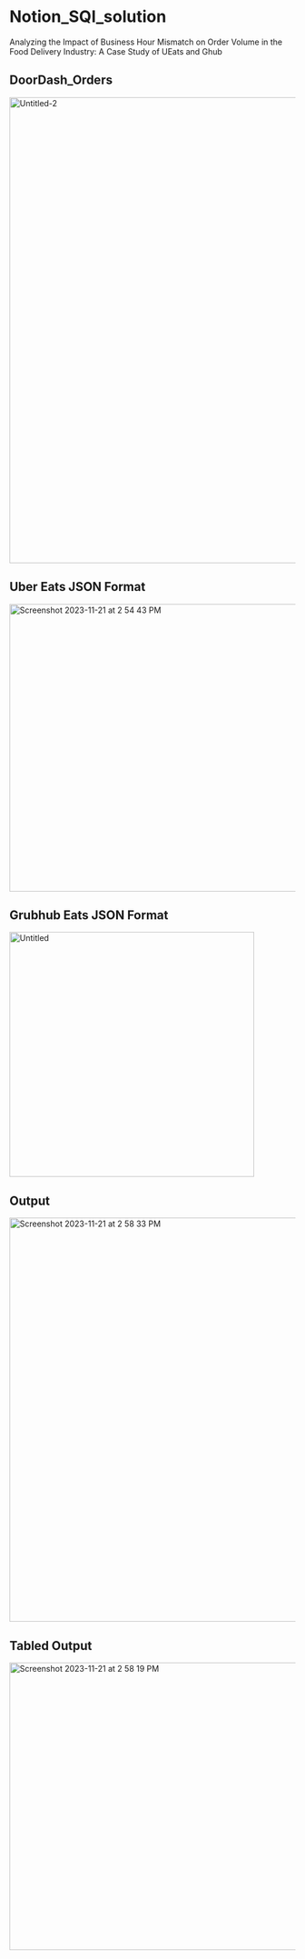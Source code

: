 # Notion_SQl_solution
Analyzing the Impact of Business Hour Mismatch on Order Volume in the Food Delivery Industry: A Case Study of UEats and Ghub

## DoorDash_Orders
<img width="820" alt="Untitled-2" src="https://github.com/Hiteshjr24/Notion_SQl_solution/assets/80192881/e450a5c8-dc61-4f25-8baf-e91a36d36816">

## Uber Eats JSON Format
<img width="506" alt="Screenshot 2023-11-21 at 2 54 43 PM" src="https://github.com/Hiteshjr24/Notion_SQl_solution/assets/80192881/a837fbbb-4b94-4951-8812-806c0531da94">

## Grubhub Eats JSON Format
<img width="431" alt="Untitled" src="https://github.com/Hiteshjr24/Notion_SQl_solution/assets/80192881/280dd19d-858a-4c48-acba-0118925a3380">

## Output
<img width="711" alt="Screenshot 2023-11-21 at 2 58 33 PM" src="https://github.com/Hiteshjr24/Notion_SQl_solution/assets/80192881/63261fd8-af29-4f8c-909e-9a886aa31607">

## Tabled Output
<img width="506" alt="Screenshot 2023-11-21 at 2 58 19 PM" src="https://github.com/Hiteshjr24/Notion_SQl_solution/assets/80192881/0c8a38fd-8e2a-4de1-83dd-aac225e13680">


